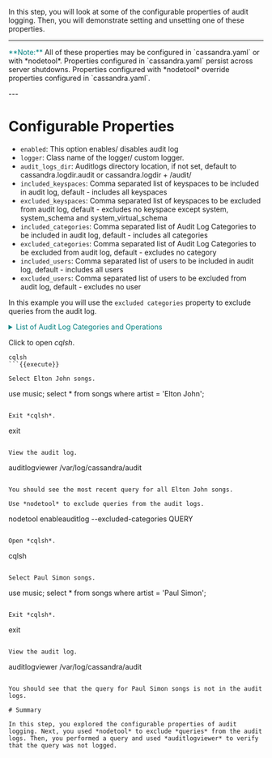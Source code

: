 In this step, you will look at some of the configurable properties of audit logging. Then, you will demonstrate setting and unsetting one of these properties.

---
<p>
<span style="color:teal">**Note:**</span> 
All of these properties may be configured in `cassandra.yaml` or with *nodetool*. Properties configured in `cassandra.yaml` persist across server shutdowns. Properties configured with *nodetool* override properties configured in `cassandra.yaml`.
</p>
---

# Configurable Properties

- `enabled`: This option enables/ disables audit log
- `logger`: Class name of the logger/ custom logger.
- `audit_logs_dir`: Auditlogs directory location, if not set, default to cassandra.logdir.audit or cassandra.logdir + /audit/
- `included_keyspaces`: Comma separated list of keyspaces to be included in audit log, default - includes all keyspaces
- `excluded_keyspaces`: Comma separated list of keyspaces to be excluded from audit log, default - excludes no keyspace except system, system_schema and system_virtual_schema
- `included_categories`: Comma separated list of Audit Log Categories to be included in audit log, default - includes all categories
- `excluded_categories`: Comma separated list of Audit Log Categories to be excluded from audit log, default - excludes no category
- `included_users`: Comma separated list of users to be included in audit log, default - includes all users
- `excluded_users`: Comma separated list of users to be excluded from audit log, default - excludes no user

In this example you will use the `excluded categories` property to exclude queries from the audit log. 

<details>
  <summary style="color:teal">List of Audit Log Categories and Operations</summary>
<hr>
<ul>
<li>`QUERY`: SELECT</li>
<li>`DML`: (Data Manipulation Language) UPDATE, DELETE, INSERT, BATCH</li>
<li>`DDL`: (Data Definition Language) TRUNCATE, CREATE_KEYSPACE, ALTER_KEYSPACE, DROP_KEYSPACE, CREATE_TABLE, DROP_TABLE, DROP_TRIGGER, CREATE_INDEX, DROP_INDEX, CREATE_TYPE, DROP_AGGREGATE,ALTER_VIEW, CREATE_VIEW, CREATE_FUNCTION, ALTER_TABLE, CREATE_AGGREGATE, DROP_VIEW, DROP_TYPE,DROP_FUNCTION, CREATE_TRIGGER, ALTER_TYPE</li>
<li>`DCL`: (Data Control Language) LIST_USERS, GRANT, REVOKE, DROP_ROLE, ALTER ROLE, LIST_ROLES, LIST_PERMISSIONS, CREATE_ROLE</li>
<li>`OTHER`: USE_KEYSPACE</li>
<li>`AUTH`: LOGIN_ERROR, UNAUTHORIZED_ATTEMPT, LOGIN_SUCCESS</li>
<li>`ERROR`: REQUEST_FAILURE</li>
<li>`PREPARE`: PREPARE_STATEMENT</li>
</ul>
<hr>
</details>


Click to open *cqlsh*.
```
cqlsh
```{{execute}}

Select Elton John songs.
```
use music;
select * from songs where artist = 'Elton John';
```{{execute}}

Exit *cqlsh*.
```
exit
```{{execute}}

View the audit log.
```
auditlogviewer /var/log/cassandra/audit
```{{execute}}

You should see the most recent query for all Elton John songs.

Use *nodetool* to exclude queries from the audit logs.
```
nodetool enableauditlog --excluded-categories QUERY
```{{execute}}

Open *cqlsh*.
```
cqlsh
```{{execute}}

Select Paul Simon songs.
```
use music;
select * from songs where artist = 'Paul Simon';
```{{execute}}

Exit *cqlsh*.
```
exit
```{{execute}}

View the audit log.
```
auditlogviewer /var/log/cassandra/audit
```{{execute}}

You should see that the query for Paul Simon songs is not in the audit logs.

# Summary

In this step, you explored the configurable properties of audit logging. Next, you used *nodetool* to exclude *queries* from the audit logs. Then, you performed a query and used *auditlogviewer* to verify that the query was not logged.



